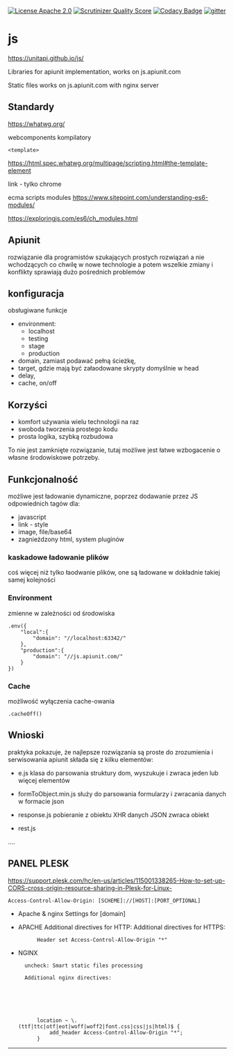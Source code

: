 [![License Apache 2.0](https://img.shields.io/badge/License-Apache%202.0-blue.svg?style=true)](http://www.apache.org/licenses/LICENSE-2.0)
[![Scrutinizer Quality Score](https://scrutinizer-ci.com/g/UnitApi/js/badges/quality-score.png)](https://scrutinizer-ci.com/g/UnitApi/js/)
[![Codacy Badge](https://api.codacy.com/project/badge/Grade/12d5c1d6b5794e8a8b193ef447cf78e4)](https://www.codacy.com/manual/tom-sapletta-com/js?utm_source=github.com&amp;utm_medium=referral&amp;utm_content=UnitApi/js&amp;utm_campaign=Badge_Grade)
[![gitter](https://badges.gitter.im/Join%20Chat.svg)][gitter]

# js
https://unitapi.github.io/js/

Libraries for apiunit implementation, works on js.apiunit.com

Static files works on js.apiunit.com with nginx server

## Standardy

https://whatwg.org/

webcomponents
kompilatory

    <template>
https://html.spec.whatwg.org/multipage/scripting.html#the-template-element

    
link - tylko chrome


ecma scripts modules
https://www.sitepoint.com/understanding-es6-modules/

https://exploringjs.com/es6/ch_modules.html


## Apiunit
rozwiązanie dla programistów szukających prostych rozwiązań
a nie wchodzących co chwilę w nowe technologie a potem wszelkie zmiany i konflikty sprawiają dużo pośrednich problemów

## konfiguracja
obsługiwane funkcje

+ environment:    
    + localhost
    + testing
    + stage
    + production
+ domain, zamiast podawać pełną ścieżkę,
+ target, gdzie mają być załaodowane skrypty domyślnie w head
+ delay, 
+ cache, on/off
   
    
## Korzyści

+ komfort używania wielu technologii na raz 
+ swoboda tworzenia prostego kodu
+ prosta logika, szybką rozbudowa


To nie jest zamknięte rozwiązanie, tutaj możliwe jest łatwe wzbogacenie o własne środowiskowe potrzeby.


## Funkcjonalność
możliwe jest ładowanie dynamiczne, poprzez dodawanie przez JS odpowiednich tagów dla:

+ javascript
+ link - style
+ image, file/base64
+ zagnieżdzony html, system pluginów

### kaskadowe ładowanie plików
coś więcej niż tylko łaodwanie plików, one są ładowane w dokładnie takiej samej kolejności


### Environment
zmienne w zależności od środowiska

    .env({
        "local":{
            "domain": "//localhost:63342/"
        },
        "production":{
            "domain": "//js.apiunit.com/"
        }
    })

### Cache
możliwość wyłączenia cache-owania
    
    .cacheOff()



##  Wnioski
praktyka pokazuje, że najlepsze rozwiązania są proste do zrozumienia i serwisowania
apiunit składa się z kilku elementów:

+ e.js
klasa do parsowania struktury dom, wyszukuje i zwraca jeden lub więcej elementów

+ formToObject.min.js
służy do parsowania formularzy i zwracania danych w formacie json

+ response.js
pobieranie z obiektu XHR danych JSON
zwraca obiekt

+ rest.js


....




## PANEL PLESK

https://support.plesk.com/hc/en-us/articles/115001338265-How-to-set-up-CORS-cross-origin-resource-sharing-in-Plesk-for-Linux-

    Access-Control-Allow-Origin: [SCHEME]://[HOST]:[PORT_OPTIONAL]

+ Apache & nginx Settings for [domain]
    
+ APACHE
        Additional directives for HTTP:
        Additional directives for HTTPS:
    
    
            Header set Access-Control-Allow-Origin "*"
    
    
+ NGINX
    
        uncheck: Smart static files processing 
    
        Additional nginx directives:
            



        
          
            location ~ \.(ttf|ttc|otf|eot|woff|woff2|font.css|css|js|html)$ {
                add_header Access-Control-Allow-Origin "*";
            }

---
[gitter]: https://gitter.im/UnitApi/community

